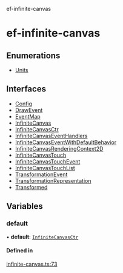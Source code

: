 ef-infinite-canvas

# ef-infinite-canvas

## Enumerations

- [Units](api/enums/Units.md)

## Interfaces

- [Config](api/interfaces/Config.md)
- [DrawEvent](api/interfaces/DrawEvent.md)
- [EventMap](api/interfaces/EventMap.md)
- [InfiniteCanvas](api/interfaces/InfiniteCanvas.md)
- [InfiniteCanvasCtr](api/interfaces/InfiniteCanvasCtr.md)
- [InfiniteCanvasEventHandlers](api/interfaces/InfiniteCanvasEventHandlers.md)
- [InfiniteCanvasEventWithDefaultBehavior](api/interfaces/InfiniteCanvasEventWithDefaultBehavior.md)
- [InfiniteCanvasRenderingContext2D](api/interfaces/InfiniteCanvasRenderingContext2D.md)
- [InfiniteCanvasTouch](api/interfaces/InfiniteCanvasTouch.md)
- [InfiniteCanvasTouchEvent](api/interfaces/InfiniteCanvasTouchEvent.md)
- [InfiniteCanvasTouchList](api/interfaces/InfiniteCanvasTouchList.md)
- [TransformationEvent](api/interfaces/TransformationEvent.md)
- [TransformationRepresentation](api/interfaces/TransformationRepresentation.md)
- [Transformed](api/interfaces/Transformed.md)

## Variables

### default

• **default**: [`InfiniteCanvasCtr`](api/interfaces/InfiniteCanvasCtr.md)

#### Defined in

[infinite-canvas.ts:73](https://github.com/emilefokkema/infinite-canvas/blob/65104bb/src/api-surface/infinite-canvas.ts#L73)
